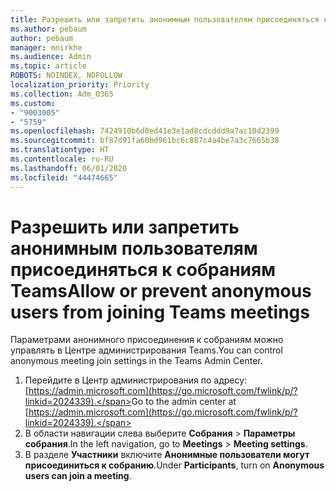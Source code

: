 ```yaml
---
title: Разрешить или запретить анонимным пользователям присоединяться к собраниям Teams
ms.author: pebaum
author: pebaum
manager: mnirkhe
ms.audience: Admin
ms.topic: article
ROBOTS: NOINDEX, NOFOLLOW
localization_priority: Priority
ms.collection: Adm_O365
ms.custom:
- "9003005"
- "5759"
ms.openlocfilehash: 7424910b6d0ed41e3e1ad8cdcddd9a7ac10d2399
ms.sourcegitcommit: bf87d91fa60bd961bc6c887c4a4be7a3c7665b38
ms.translationtype: HT
ms.contentlocale: ru-RU
ms.lasthandoff: 06/01/2020
ms.locfileid: "44474665"
---
```

# <a name="allow-or-prevent-anonymous-users-from-joining-teams-meetings"></a><span data-ttu-id="e60ff-102">Разрешить или запретить анонимным пользователям присоединяться к собраниям Teams</span><span class="sxs-lookup"><span data-stu-id="e60ff-102">Allow or prevent anonymous users from joining Teams meetings</span></span>

<span data-ttu-id="e60ff-103">Параметрами анонимного присоединения к собраниям можно управлять в Центре администрирования Teams.</span><span class="sxs-lookup"><span data-stu-id="e60ff-103">You can control anonymous meeting join settings in the Teams Admin Center.</span></span>

1.  <span data-ttu-id="e60ff-104">Перейдите в Центр администрирования по адресу: [https://admin.microsoft.com](https://go.microsoft.com/fwlink/p/?linkid=2024339).</span><span class="sxs-lookup"><span data-stu-id="e60ff-104">Go to the admin center at  [https://admin.microsoft.com](https://go.microsoft.com/fwlink/p/?linkid=2024339).</span></span>
2.  <span data-ttu-id="e60ff-105">В области навигации слева выберите **Собрания**  >  **Параметры собрания**.</span><span class="sxs-lookup"><span data-stu-id="e60ff-105">In the left navigation, go to  **Meetings**  >  **Meeting settings**.</span></span>
3.  <span data-ttu-id="e60ff-106">В разделе **Участники** включите **Анонимные пользователи могут присоединиться к собранию**.</span><span class="sxs-lookup"><span data-stu-id="e60ff-106">Under  **Participants**, turn on  **Anonymous users can join a meeting**.</span></span>